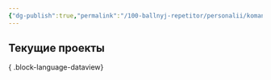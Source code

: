 ```yaml
---
{"dg-publish":true,"permalink":"/100-ballnyj-repetitor/personalii/komanda-ok/petrov-evgenij/"}
---
```


## Текущие проекты


{ .block-language-dataview}
